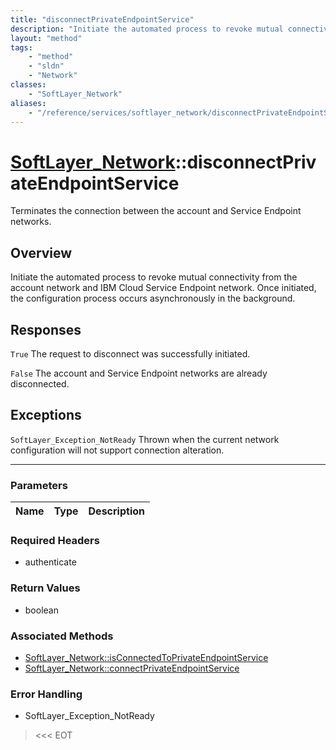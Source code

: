 ```yaml
---
title: "disconnectPrivateEndpointService"
description: "Initiate the automated process to revoke mutual connectivity from the account network and IBM Cloud Service Endpoint net... "
layout: "method"
tags:
    - "method"
    - "sldn"
    - "Network"
classes:
    - "SoftLayer_Network"
aliases:
    - "/reference/services/softlayer_network/disconnectPrivateEndpointService"
---
```

# [SoftLayer_Network](/reference/services/SoftLayer_Network)::disconnectPrivateEndpointService

Terminates the connection between the account and Service Endpoint networks.


## Overview 
Initiate the automated process to revoke mutual connectivity from the account network and IBM Cloud Service Endpoint network. Once initiated, the configuration process occurs asynchronously in the background. 



<h2>Responses</h2> 

<code>True</code> The request to disconnect was successfully initiated. 

<code>False</code> The account and Service Endpoint networks are already disconnected. 



<h2>Exceptions</h2> 

<code>SoftLayer_Exception_NotReady</code> Thrown when the current network configuration will not support connection alteration. 





-----

### Parameters 
|Name | Type | Description |
| --- | --- | --- |


### Required Headers
* authenticate


### Return Values
* boolean


### Associated Methods

*  [SoftLayer_Network::isConnectedToPrivateEndpointService](/reference/services/SoftLayer_Network/isConnectedToPrivateEndpointService )
*  [SoftLayer_Network::connectPrivateEndpointService](/reference/services/SoftLayer_Network/connectPrivateEndpointService )



### Error Handling

* SoftLayer_Exception_NotReady 

> <<< EOT 



